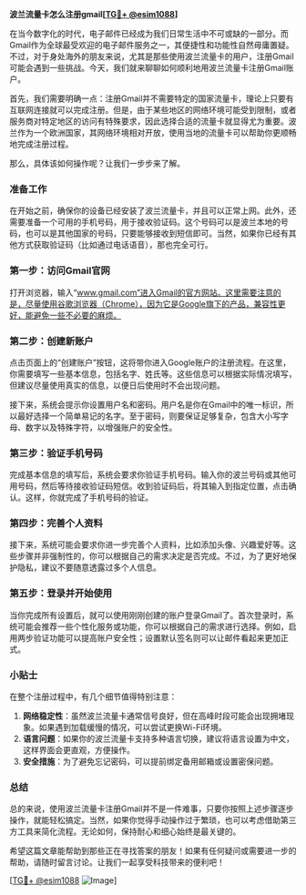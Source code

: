 **波兰流量卡怎么注册gmail[[TG💪+ @esim1088](https://t.me/s/esim1088)]**

在当今数字化的时代，电子邮件已经成为我们日常生活中不可或缺的一部分。而Gmail作为全球最受欢迎的电子邮件服务之一，其便捷性和功能性自然毋庸置疑。不过，对于身处海外的朋友来说，尤其是那些使用波兰流量卡的用户，注册Gmail可能会遇到一些挑战。今天，我们就来聊聊如何顺利地用波兰流量卡注册Gmail账户。

首先，我们需要明确一点：注册Gmail并不需要特定的国家流量卡，理论上只要有互联网连接就可以完成注册。但是，由于某些地区的网络环境可能受到限制，或者服务商对特定地区的访问有特殊要求，因此选择合适的流量卡就显得尤为重要。波兰作为一个欧洲国家，其网络环境相对开放，使用当地的流量卡可以帮助你更顺畅地完成注册过程。

那么，具体该如何操作呢？让我们一步步来了解。

### **准备工作**
在开始之前，确保你的设备已经安装了波兰流量卡，并且可以正常上网。此外，还需要准备一个可用的手机号码，用于接收验证码。这个号码可以是波兰本地的号码，也可以是其他国家的号码，只要能够接收到短信即可。当然，如果你已经有其他方式获取验证码（比如通过电话语音），那也完全可行。

### **第一步：访问Gmail官网**
打开浏览器，输入“www.gmail.com”进入Gmail的官方网站。这里需要注意的是，尽量使用谷歌浏览器（Chrome），因为它是Google旗下的产品，兼容性更好，能避免一些不必要的麻烦。

### **第二步：创建新账户**
点击页面上的“创建账户”按钮，这将带你进入Google账户的注册流程。在这里，你需要填写一些基本信息，包括名字、姓氏等。这些信息可以根据实际情况填写，但建议尽量使用真实的信息，以便日后使用时不会出现问题。

接下来，系统会提示你设置用户名和密码。用户名是你在Gmail中的唯一标识，所以最好选择一个简单易记的名字。至于密码，则要保证足够复杂，包含大小写字母、数字以及特殊字符，以增强账户的安全性。

### **第三步：验证手机号码**
完成基本信息的填写后，系统会要求你验证手机号码。输入你的波兰号码或其他可用号码，然后等待接收验证码短信。收到验证码后，将其输入到指定位置，点击确认。这样，你就完成了手机号码的验证。

### **第四步：完善个人资料**
接下来，系统可能会要求你进一步完善个人资料，比如添加头像、兴趣爱好等。这些步骤并非强制性的，你可以根据自己的需求决定是否完成。不过，为了更好地保护隐私，建议不要随意透露过多个人信息。

### **第五步：登录并开始使用**
当你完成所有设置后，就可以使用刚刚创建的账户登录Gmail了。首次登录时，系统可能会推荐一些个性化服务或功能，你可以根据自己的需求进行选择。例如，启用两步验证功能可以提高账户安全性；设置默认签名则可以让邮件看起来更加正式。

### **小贴士**
在整个注册过程中，有几个细节值得特别注意：
1. **网络稳定性**：虽然波兰流量卡通常信号良好，但在高峰时段可能会出现拥堵现象。如果遇到加载缓慢的情况，可以尝试更换Wi-Fi环境。
2. **语言问题**：如果你的波兰流量卡支持多种语言切换，建议将语言设置为中文，这样界面会更直观，方便操作。
3. **安全措施**：为了避免忘记密码，可以提前绑定备用邮箱或设置密保问题。

### **总结**
总的来说，使用波兰流量卡注册Gmail并不是一件难事，只要你按照上述步骤逐步操作，就能轻松搞定。当然，如果你觉得手动操作过于繁琐，也可以考虑借助第三方工具来简化流程。无论如何，保持耐心和细心始终是最关键的。

希望这篇文章能帮助到那些正在寻找答案的朋友！如果有任何疑问或需要进一步的帮助，请随时留言讨论。让我们一起享受科技带来的便利吧！

[[TG💪+ @esim1088](https://t.me/s/esim1088) ![Image](https://i.postimg.cc/4NQfJmqS/Snipaste-2025-05-13-00-14-12.png)]